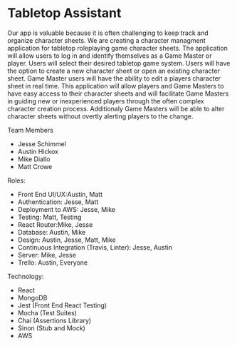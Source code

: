 # Tabletop Assistant

Our app is valuable because it is often challenging to keep track and organize character sheets.
We are creating a character managment application for tabletop roleplaying game character sheets. The application will allow users to log in and identify themselves as a Game Master or player. Users will select their desired tabletop game system. Users will have the option to create a new character sheet or open an existing character sheet. Game Master users will have the ability to edit a players character sheet in real time. This application will allow players and Game Masters to have easy access to their character sheets and will facilitate Game Masters in guiding new or inexperienced players through the often complex character creation process. Additionaly Game Masters will be able to alter character sheets without overtly alerting players to the change.

Team Members
* Jesse Schimmel
* Austin Hickox
* Mike Diallo
* Matt Crowe

Roles:
* Front End UI/UX:Austin, Matt
* Authentication: Jesse, Matt
* Deployment to AWS: Jesse, Mike
* Testing: Matt, Testing
* React Router:Mike, Jesse
* Database: Austin, Mike
* Design: Austin, Jesse, Matt, Mike
* Continuous Integration (Travis, Linter): Jesse, Austin
* Server: Mike, Jesse
* Trello: Austin, Everyone

Technology:
* React
* MongoDB
* Jest (Front End React Testing)
* Mocha (Test Suites)
* Chai (Assertions Library)
* Sinon (Stub and Mock)
* AWS
